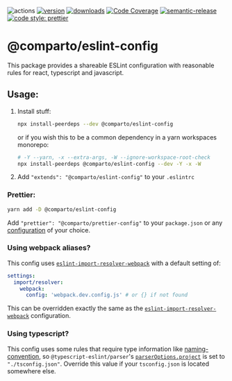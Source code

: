 ![actions][actions-badge]
[![version][version-badge]][package] [![downloads][downloads-badge]][npmtrends]
[![Code Coverage][coverage-badge]][coverage]
[![semantic-release][semantic-release-badge]][semantic-release]
[![code style: prettier][prettier-badge]][prettier]

# @comparto/eslint-config

This package provides a shareable ESLint configuration with reasonable rules for react, typescript and javascript.

## Usage:

1. Install stuff:

   ```sh
   npx install-peerdeps --dev @comparto/eslint-config
   ```

   or if you wish this to be a common dependency in a yarn workspaces monorepo:

   ```sh
   # -Y --yarn, -x --extra-args, -W --ignore-workspace-root-check
   npx install-peerdeps @comparto/eslint-config --dev -Y -x -W
   ```

1. Add `"extends": "@comparto/eslint-config"` to your `.eslintrc`

### Prettier:

```sh
yarn add -D @comparto/eslint-config
```

Add `"prettier": "@comparto/prettier-config"` to your `package.json` or any [configuration](https://prettier.io/docs/en/configuration.html) of your choice.

### Using webpack aliases?

This config uses [`eslint-import-resolver-webpack`](https://github.com/benmosher/eslint-plugin-import/tree/master/resolvers/webpack) with a default setting of:

```yml
settings:
  import/resolver:
    webpack:
      config: 'webpack.dev.config.js' # or {} if not found
```

This can be overridden exactly the same as the [`eslint-import-resolver-webpack`](https://github.com/benmosher/eslint-plugin-import/tree/master/resolvers/webpack#eslint-import-resolver-webpack) configuration.

### Using typescript?

This config uses some rules that require type information like [naming-convention](https://github.com/typescript-eslint/typescript-eslint/blob/master/packages/eslint-plugin/docs/rules/naming-convention.md#selector-options), so `@typescript-eslint/parser`'s [`parserOptions.project`](https://eslint.org/docs/user-guide/configuring#specifying-parser-options) is set to `"./tsconfig.json"`. Override this value if your `tsconfig.json` is located somewhere else.

[actions-badge]: https://img.shields.io/github/workflow/status/comparto/eslint-config/Release?label=actions&logo=github-actions&style=flat-square
[version-badge]: https://img.shields.io/npm/v/@comparto/eslint-config.svg?logo=npm&style=flat-square
[package]: https://www.npmjs.com/package/@comparto/eslint-config
[downloads-badge]: https://img.shields.io/npm/dm/@comparto/eslint-config.svg?logo=npm&style=flat-square
[npmtrends]: http://www.npmtrends.com/@comparto/eslint-config
[semantic-release]: https://github.com/semantic-release/semantic-release
[semantic-release-badge]: https://img.shields.io/badge/%20%20%F0%9F%93%A6%F0%9F%9A%80-semantic--release-e10079.svg?style=flat-square
[coverage-badge]: https://img.shields.io/codecov/c/github/comparto/eslint-config.svg?style=flat-square
[coverage]: https://codecov.io/github/comparto/eslint-config
[prettier-badge]: https://img.shields.io/badge/code_style-prettier-ff69b4.svg?style=flat-square
[prettier]: https://github.com/prettier/prettier
